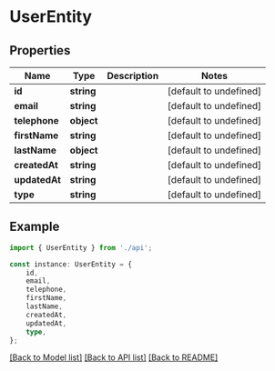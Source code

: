 # UserEntity


## Properties

Name | Type | Description | Notes
------------ | ------------- | ------------- | -------------
**id** | **string** |  | [default to undefined]
**email** | **string** |  | [default to undefined]
**telephone** | **object** |  | [default to undefined]
**firstName** | **string** |  | [default to undefined]
**lastName** | **object** |  | [default to undefined]
**createdAt** | **string** |  | [default to undefined]
**updatedAt** | **string** |  | [default to undefined]
**type** | **string** |  | [default to undefined]

## Example

```typescript
import { UserEntity } from './api';

const instance: UserEntity = {
    id,
    email,
    telephone,
    firstName,
    lastName,
    createdAt,
    updatedAt,
    type,
};
```

[[Back to Model list]](../README.md#documentation-for-models) [[Back to API list]](../README.md#documentation-for-api-endpoints) [[Back to README]](../README.md)
